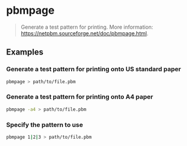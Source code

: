 # pbmpage

> Generate a test pattern for printing. More information: <https://netpbm.sourceforge.net/doc/pbmpage.html>.

## Examples

### Generate a test pattern for printing onto US standard paper

```bash
pbmpage > path/to/file.pbm
```

### Generate a test pattern for printing onto A4 paper

```bash
pbmpage -a4 > path/to/file.pbm
```

### Specify the pattern to use

```bash
pbmpage 1|2|3 > path/to/file.pbm
```
